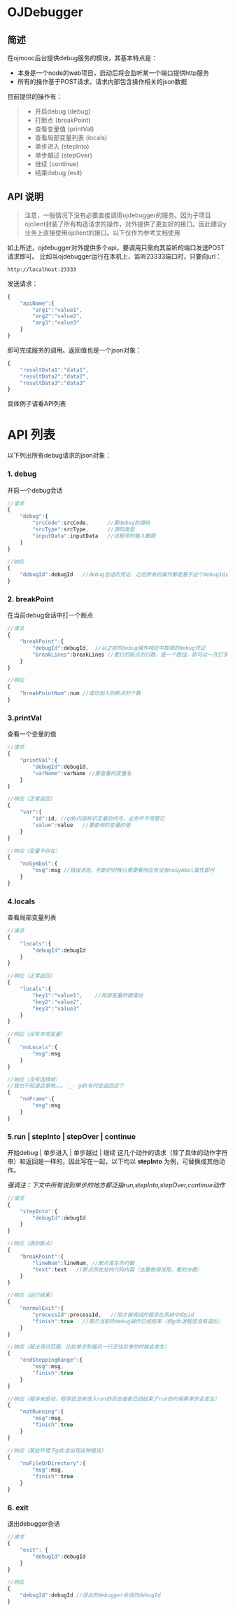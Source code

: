# OJDebugger

## 简述
在ojmooc后台提供debug服务的模块，其基本特点是：

* 本身是一个node的web项目，启动后将会监听某一个端口提供http服务
* 所有的操作基于POST请求，请求内部包含操作相关的json数据

目前提供的操作有：
> * 开启debug (debug)
> * 打断点 (breakPoint)
> * 查看变量值 (printVal)
> * 查看局部变量列表 (locals)
> * 单步进入 (stepInto)
> * 单步越过 (stepOver)
> * 继续 (continue)
> * 结束debug (exit)

## API 说明

>注意，一般情况下没有必要直接调用ojdebugger的服务。因为子项目ojclient封装了所有构造请求的操作，对外提供了更友好的接口。因此建议y业务上直接使用ojclient的接口。以下仅作为参考文档使用

如上所述，ojdebugger对外提供多个api，要调用只需向其监听的端口发送POST请求即可。
比如当ojdebugger运行在本机上、监听23333端口时，只要向url：
```url
http://localhost:23333
```
发送请求：
```javascript
{
    "apiName":{
        "arg1":"value1",
        "arg2":"value2",
        "arg3":"value3"
    }
}
```
即可完成服务的调用。返回值也是一个json对象：
```javascript
{
    "resultData1":"data1",
    "resultData2":"data2",
    "resultData3":"data3"
}
```
具体例子请看API列表

# API 列表

以下列出所有debug请求的json对象：

### 1. debug
开启一个debug会话

```javascript
//请求
{
    "debug":{
        "srcCode":srcCode,      //要debug的源码
        "srcType":srcType,      //源码类型
        "inputData":inputData   //该程序的输入数据
    }
}
```

```javascript
//响应
{
    "debugId":debugId   //debug会话的凭证，之后所有的操作都是基于这个debugId进行的
}
```

### 2. breakPoint
在当前debug会话中打一个断点

```javascript
//请求
{
    "breakPoint":{
        "debugId":debugId,  //从之前的debug操作响应中取得的debug凭证
        "breakLines":breakLines //要打的断点的行数，是一个数组，即可以一次打多个断点
    }
}
```

```javascript
//响应
{
    "breakPointNum":num //成功加入的断点的个数
}
```

### 3.printVal
查看一个变量的值

```javascript
//请求
{
    "printVal":{
        "debugId":debugId,
        "varName":varName //要查看的变量名
    }
}
```

```javascript
//响应（正常返回）
{
    "var":{
        "id":id, //gdb内部标识变量的代号，业务中不用管它
        "value":value   //要查询的变量的值
    }
}

//响应（变量不存在）
{
    "noSymbol":{
        "msg":msg //错误消息，判断的时候只需要看响应有没有noSymbol属性即可
    }
}
```

### 4.locals
查看局部变量列表

```javascript
//请求
{
    "locals":{
        "debugId":debugId
    }
}
```

```javascript
//响应（正常返回）
{
    "locals":{
        "key1":"value1",    //局部变量的键值对
        "key2":"value2",
        "key3":"value3"
    }
}

//响应（没有本地变量）
{
    "noLocals":{
        "msg":msg
    }
}

//响应（没有选择帧）
//我也不知道这是啥。。。-_- gdb有时会返回这个
{
    "noFrame":{
        "msg":msg
    }
}
```

### 5.run | stepInto | stepOver | continue

开始debug | 单步进入 | 单步越过 | 继续
这几个动作的请求（除了具体的动作字符串）和返回是一样的，因此写在一起，以下均以 **stepInto** 为例，可替换成其他动作。

*强调注：下文中所有说到单步的地方都泛指run,stepInto,stepOver,continue动作*

```javascript
//请求
{
    "stepInto":{
        "debugId":debugId
    }
}
```


```javascript
//响应（遇到断点）
{
    "breakPoint":{
        "lineNum":lineNum, //断点发生的行数
        "text":text   //断点所在处的代码内容（主要做调试用，看的方便）
    }
}

//响应（运行结束）
{
    "normalExit":{
        "processId":processId,   //刚才被调试的程序在系统中的pid
        "finish":true   //表示当前的debug操作已经结束（但gdb进程还没有退出）
    }
}

//响应（超出调试范围，比如单步到最后一行还往后单的时候会发生）
{
    "endSteppingRange":{
        "msg":msg,
        "finish":true
    }
}

//响应（程序未启动，程序还没有进入run的状态或者已经结束了run的时候再单步会发生）
{
    "notRunning":{
        "msg":msg,
        "finish":true
    }
}

//响应（某些环境下gdb会出现这种错误）
{
    "noFileOrDirectory":{
        "msg":msg,
        "finish":true
    }
}
```

### 6. exit
退出debugger会话

```javascript
//请求
{
    "exit": {
        "debugId":debugId
    }
}
```

```javascript
//响应
{
    "debugId":debugId //退出的debugger会话的debugId
}
```
